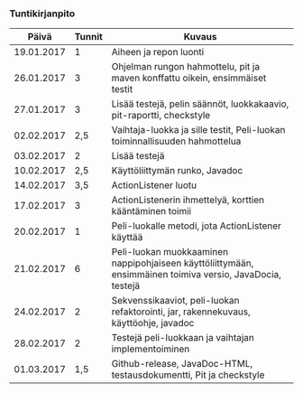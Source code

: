### Tuntikirjanpito
Päivä      |Tunnit| Kuvaus
-----------|------|-------
19.01.2017 |   1  | Aiheen ja repon luonti
26.01.2017 |   3  | Ohjelman rungon hahmottelu, pit ja maven konffattu oikein, ensimmäiset testit
27.01.2017 |   3  | Lisää testejä, pelin säännöt, luokkakaavio, pit-raportti, checkstyle
02.02.2017 |  2,5 | Vaihtaja-luokka ja sille testit, Peli-luokan toiminnallisuuden hahmottelua
03.02.2017 |   2  | Lisää testejä
10.02.2017 |  2,5 | Käyttöliittymän runko, Javadoc
14.02.2017 |  3,5 | ActionListener luotu
17.02.2017 |   3  | ActionListenerin ihmettelyä, korttien kääntäminen toimii
20.02.2017 |   1  | Peli-luokalle metodi, jota ActionListener käyttää
21.02.2017 |   6  | Peli-luokan muokkaaminen nappipohjaiseen käyttöliittymään, ensimmäinen toimiva versio, JavaDocia, testejä
24.02.2017 |   2  | Sekvenssikaaviot, peli-luokan refaktorointi, jar, rakennekuvaus, käyttöohje, javadoc
28.02.2017 |   2  | Testejä peli-luokkaan ja vaihtajan implementoiminen
01.03.2017 |  1,5 | Github-release, JavaDoc-HTML, testausdokumentti, Pit ja checkstyle
